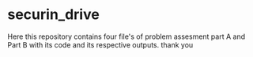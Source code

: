 # securin_drive
Here this repository contains four file's of problem assesment part A and Part B with its code and its respective outputs.
thank you
